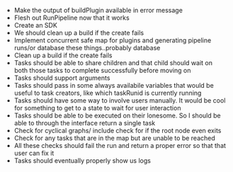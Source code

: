 - Make the output of buildPlugin available in error message
- Flesh out RunPipeline now that it works
- Create an SDK
- We should clean up a build if the create fails
- Implement concurrent safe map for plugins and generating pipeline runs/or database these things..probably database
- Clean up a build if the create fails
- Tasks should be able to share children and that child should wait on both those tasks to complete successfully before moving on
- Tasks should support arguments
- Tasks should pass in some always availabile variables that would be useful to task creators, like which taskRunid is currently running
- Tasks should have some way to involve users manually. It would be cool for something to get to a state to wait for user interaction
- Tasks should be able to be executed on their lonesome. So I should be able to through the interface return a single task
- Check for cyclical graphs/ include check for if the root node even exits
- Check for any tasks that are in the map but are unable to be reached
- All these checks should fail the run and return a proper error so that that user can fix it
- Tasks should eventually properly show us logs
